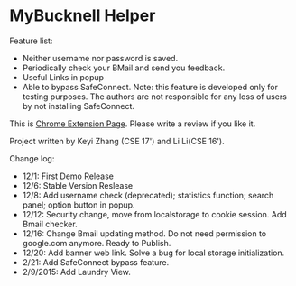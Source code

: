 # MyBucknell Helper

Feature list:

 * Neither username nor password is saved.
 * Periodically check your BMail and send you feedback.
 * Useful Links in popup
 * Able to bypass SafeConnect. Note: this feature is developed only for testing purposes. The authors are not responsible for any loss of users by not installing SafeConnect.



This is [Chrome Extension Page](https://chrome.google.com/webstore/detail/mybucknell-helper/jjijmdjhdbdlaocdeiecipnejbgppikh). Please write a review if you like it.


Project written by Keyi Zhang (CSE 17') and Li Li(CSE 16').

Change log:

 * 12/1: First Demo Release
 * 12/6: Stable Version Reslease
 * 12/8: Add username check (deprecated); statistics function; search panel; option button in popup.
 * 12/12: Security change, move from localstorage to cookie session. Add Bmail checker.
 * 12/16: Change Bmail updating method. Do not need permission to google.com anymore. Ready to Publish.
 * 12/20: Add banner web link. Solve a bug for local storage initialization.
 * 2/21: Add SafeConnect bypass feature.
 * 2/9/2015: Add Laundry View.
